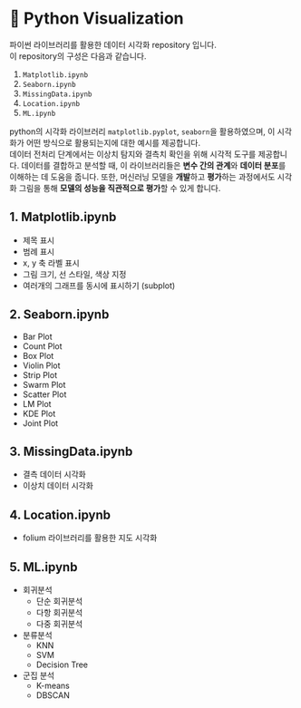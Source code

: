 # 🐍 Python Visualization

파이썬 라이브러리를 활용한 데이터 시각화 repository 입니다. <br>
이 repository의 구성은 다음과 같습니다.

1. `Matplotlib.ipynb`
2. `Seaborn.ipynb`
3. `MissingData.ipynb`
4. `Location.ipynb`
5. `ML.ipynb`

python의 시각화 라이브러리 `matplotlib.pyplot`, `seaborn`을 활용하였으며, 이 시각화가 어떤 방식으로 활용되는지에 대한 예시를 제공합니다. <br>
데이터 전처리 단계에서는 이상치 탐지와 결측치 확인을 위해 시각적 도구를 제공합니다. 데이터를 결합하고 분석할 때, 이 라이브러리들은 <b>변수 간의 관계</b>와 <b>데이터 분포</b>를 이해하는 데 도움을 줍니다. 또한, 머신러닝 모델을 <b>개발</b>하고 <b>평가</b>하는 과정에서도 시각화 그림을 통해 <b>모델의 성능을 직관적으로 평가</b>할 수 있게 합니다.

## 1. Matplotlib.ipynb

- 제목 표시
- 범례 표시
- x, y 축 라벨 표시
- 그림 크기, 선 스타일, 색상 지정
- 여러개의 그래프를 동시에 표시하기 (subplot)

## 2. Seaborn.ipynb

- Bar Plot
- Count Plot
- Box Plot
- Violin Plot
- Strip Plot
- Swarm Plot
- Scatter Plot
- LM Plot
- KDE Plot
- Joint Plot

## 3. MissingData.ipynb

- 결측 데이터 시각화
- 이상치 데이터 시각화

## 4. Location.ipynb

- folium 라이브러리를 활용한 지도 시각화

## 5. ML.ipynb

- 회귀분석
  - 단순 회귀분석
  - 다항 회귀분석
  - 다중 회귀분석
- 분류분석
  - KNN
  - SVM
  - Decision Tree
- 군집 분석
  - K-means
  - DBSCAN
